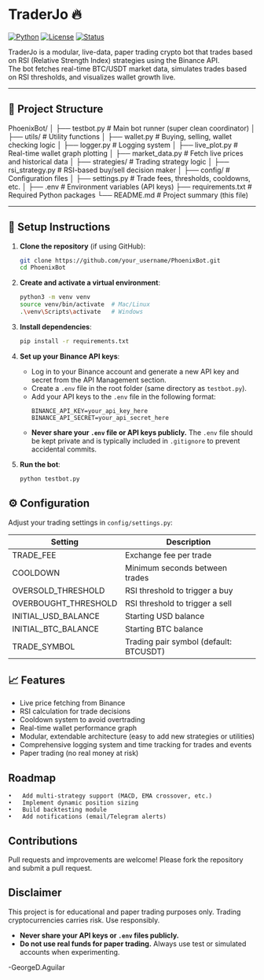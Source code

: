 
# TraderJo 🔥

[![Python](https://img.shields.io/badge/python-3.9%2B-blue)](https://www.python.org/)
[![License](https://img.shields.io/badge/license-MIT-green.svg)](LICENSE)
[![Status](https://img.shields.io/badge/build-live--simulator-yellowgreen)]()

TraderJo is a modular, live-data, paper trading crypto bot that trades based on RSI (Relative Strength Index) strategies using the Binance API.  
The bot fetches real-time BTC/USDT market data, simulates trades based on RSI thresholds, and visualizes wallet growth live.

---

## 📂 Project Structure
PhoenixBot/
│
├── testbot.py                  # Main bot runner (super clean coordinator)
│
├── utils/                       # Utility functions
│   ├── wallet.py                # Buying, selling, wallet checking logic
│   ├── logger.py                # Logging system
│   ├── live_plot.py             # Real-time wallet graph plotting
│   ├── market_data.py           # Fetch live prices and historical data
│
├── strategies/                  # Trading strategy logic
│   ├── rsi_strategy.py          # RSI-based buy/sell decision maker
│
├── config/                      # Configuration files
│   ├── settings.py              # Trade fees, thresholds, cooldowns, etc.
│
├── .env                         # Environment variables (API keys)
├── requirements.txt             # Required Python packages
└── README.md                    # Project summary (this file)

---

## 🚀 Setup Instructions

1. **Clone the repository** (if using GitHub):
   ```bash
   git clone https://github.com/your_username/PhoenixBot.git
   cd PhoenixBot
   ```

2. **Create and activate a virtual environment**:
   ```bash
   python3 -m venv venv
   source venv/bin/activate  # Mac/Linux
   .\venv\Scripts\activate   # Windows
   ```

3. **Install dependencies**:  
   ```bash
   pip install -r requirements.txt
   ```

4. **Set up your Binance API keys**:
   - Log in to your Binance account and generate a new API key and secret from the API Management section.
   - Create a `.env` file in the root folder (same directory as `testbot.py`).
   - Add your API keys to the `.env` file in the following format:
     ```
     BINANCE_API_KEY=your_api_key_here
     BINANCE_API_SECRET=your_api_secret_here
     ```
   - **Never share your `.env` file or API keys publicly.** The `.env` file should be kept private and is typically included in `.gitignore` to prevent accidental commits.

5. **Run the bot**:
   ```bash
   python testbot.py
   ```

## ⚙ Configuration

Adjust your trading settings in `config/settings.py`:

| Setting               | Description                                  |
|-----------------------|----------------------------------------------|
| TRADE_FEE             | Exchange fee per trade                       |
| COOLDOWN              | Minimum seconds between trades               |
| OVERSOLD_THRESHOLD    | RSI threshold to trigger a buy               |
| OVERBOUGHT_THRESHOLD  | RSI threshold to trigger a sell              |
| INITIAL_USD_BALANCE   | Starting USD balance                         |
| INITIAL_BTC_BALANCE   | Starting BTC balance                         |
| TRADE_SYMBOL          | Trading pair symbol (default: BTCUSDT)       |

## 📈 Features
* Live price fetching from Binance
* RSI calculation for trade decisions
* Cooldown system to avoid overtrading
* Real-time wallet performance graph
* Modular, extendable architecture (easy to add new strategies or utilities)
* Comprehensive logging system and time tracking for trades and events
* Paper trading (no real money at risk)

## Roadmap
	•	Add multi-strategy support (MACD, EMA crossover, etc.)
	•	Implement dynamic position sizing
	•	Build backtesting module
	•	Add notifications (email/Telegram alerts)

## Contributions

Pull requests and improvements are welcome! Please fork the repository and submit a pull request.

## Disclaimer

This project is for educational and paper trading purposes only. Trading cryptocurrencies carries risk. Use responsibly.

- **Never share your API keys or `.env` files publicly.**
- **Do not use real funds for paper trading.** Always use test or simulated accounts when experimenting.

-GeorgeD.Aguilar



